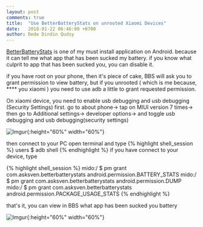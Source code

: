 ```yaml
---
layout: post
comments: true
title:  "Use BetterBatteryStats on unrooted Xiaomi Devices"
date:   2018-01-22 06:46:00 +0700
author: Dede Dindin Qudsy
---
```

[BetterBatteryStats](https://play.google.com/store/apps/details?id=com.asksven.betterbatterystats) is one of my must install application on Android. because it can tell me what app that has been sucked my battery. if you know what culprit to app that has been sucked you, you can disable it.

if you have root on your phone, then it's piece of cake, BBS will ask you to grant permission to view battery, but if you unrooted ( which is me because, **** you xiaomi ) you need to use adb a little to grant requested permission. 

On xiaomi device, you need to enable usb debugging and usb debugging (Security Settings) first. go to about phone-> tap on MIUI version 7 times-> then go to Additional settings-> developer options-> and toggle usb debugging and usb debugging(security settings)

![Imgur](https://i.imgur.com/Y45qr2Q.png){:height="60%" width="60%"}

then connect to your PC open terminal and type 
{% highlight shell_session %}
users $ adb shell
{% endhighlight %}
if you have connect to your device, type

{% highlight shell_session %}
mido:/ $ pm grant com.asksven.betterbatterystats android.permission.BATTERY_STATS
mido:/ $ pm grant com.asksven.betterbatterystats android.permission.DUMP
mido:/ $ pm grant com.asksven.betterbatterystats android.permission.PACKAGE_USAGE_STATS
{% endhighlight %}

that's it, you can view in BBS what app has been sucked you battery

![Imgur](https://i.imgur.com/1YHFLUE.png){:height="60%" width="60%"}
